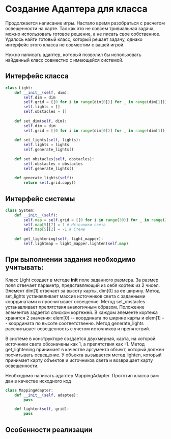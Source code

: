 # Создание Адаптера для класса
Продолжается написание игры. Настало время разобраться с расчетом освещенности на карте. Так как это не совсем тривиальная задача, можно использовать готовое решение, а не писать свое собственное. Удалось найти готовый класс, который решает задачу, однако интерфейс этого класса не совместим с вашей игрой.

Нужно написать адаптер, который позволил бы использовать найденный класс совместно с имеющейся системой.

## Интерфейс класса
```Python
class Light:
    def __init__(self, dim):
        self.dim = dim
        self.grid = [[0 for i in range(dim[0])] for _ in range(dim[1])]
        self.lights = []
        self.obstacles = []
        
    def set_dim(self, dim):
        self.dim = dim
        self.grid = [[0 for i in range(dim[0])] for _ in range(dim[1])]
    
    def set_lights(self, lights):
        self.lights = lights
        self.generate_lights()
    
    def set_obstacles(self, obstacles):
        self.obstacles = obstacles
        self.generate_lights()
        
    def generate_lights(self):
        return self.grid.copy()
```

## Интерфейс системы
```Python
class System:
    def __init__(self):
        self.map = self.grid = [[0 for i in range(30)] for _ in range(20)]
        self.map[5][7] = 1 # Источники света
        self.map[5][2] = -1 # Стены
    
    def get_lightening(self, light_mapper):
        self.lightmap = light_mapper.lighten(self.map)
```
## При выполнении задания необходимо учитывать:
Класс Light создает в методе __init__ поле заданного размера. За размер поля отвечает параметр, представляющий из себя кортеж из 2 чисел. Элемент dim[1] отвечает за высоту карты, dim[0] за ее ширину. Метод set_lights устанавливает массив источников света с заданными координатами и просчитывает освещение. Метод set_obstacles устанавливает препятствия аналогичным образом. Положение элементов задается списком кортежей. В каждом элементе кортежа хранятся 2 значения: elem[0] -- координата по ширине карты и elem[1] -- координата по высоте соответственно. Метод generate_lights рассчитывает освещенность с учетом источников и препятствий.

В системе в конструкторе создается двухмерная, карта, на которой источники света обозначены как 1, а препятствия как -1. Метод get_lightening принимает в качестве аргумента объект, который должен посчитывать освещение. У объекта вызывается метод lighten, который принимает карту объектов и источников света и возвращает карту освещенности.

Необходимо написать адаптер MappingAdapter. Прототип класса вам дан в качестве исходного код
```Python
class MappingAdapter:
    def __init__(self, adaptee):
        pass

    def lighten(self, grid):
        pass
```

## Особенности реализации

